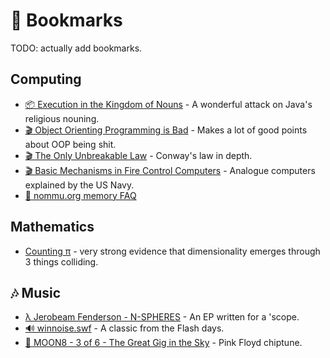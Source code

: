 # 🔗 Bookmarks

TODO: actually add bookmarks.

## Computing

* [📦 Execution in the Kingdom of Nouns](http://steve-yegge.blogspot.com/2006/03/execution-in-kingdom-of-nouns.html) -
  A wonderful attack on Java's religious nouning.
* [🎬 Object Orienting Programming is Bad](https://youtu.be/QM1iUe6IofM) -
  Makes a lot of good points about OOP being shit.
* [🎬 The Only Unbreakable Law](https://youtu.be/5IUj1EZwpJY) -
  Conway's law in depth.
* [🎬 Basic Mechanisms in Fire Control Computers](https://youtu.be/UZfJc7IJ2cg) -
  Analogue computers explained by the US Navy.
* [🐏 nommu.org memory FAQ](https://raw.githubusercontent.com/nommu/nommu.org/refs/heads/gh-pages/memory-faq.txt)

## Mathematics

* [Counting π](https://prajwalsouza.github.io/Experiments/Colliding-Blocks.html) -
  very strong evidence that dimensionality emerges through 3 things colliding.

## 🎶 Music

* [λ Jerobeam Fenderson - N-SPHERES](https://youtu.be/BDERfRP2GI0) -
  An EP written for a 'scope.
* [🔊 winnoise.swf](https://youtu.be/Nj4B0qRF1tk) -
  A classic from the Flash days.
* [🎹 MOON8 - 3 of 6 - The Great Gig in the Sky](https://youtu.be/pV7BViKAK1U) -
  Pink Floyd chiptune.


